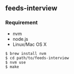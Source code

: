 ## feeds-interview

### Requirement

- nvm
- node.js
- Linux/Mac OS X

```
$ brew install nvm
$ cd path/to/feeds-interview
$ nvm use
$ make
```

